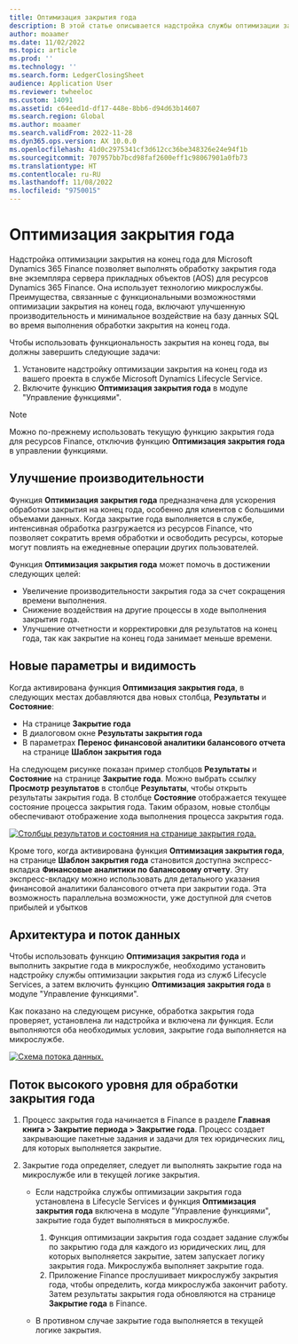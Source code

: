 ```yaml
---
title: Оптимизация закрытия года
description: В этой статье описывается надстройка службы оптимизации закрытия на конец года, которая доступна для процесса закрытия главной книги на конец года.
author: moaamer
ms.date: 11/02/2022
ms.topic: article
ms.prod: ''
ms.technology: ''
ms.search.form: LedgerClosingSheet
audience: Application User
ms.reviewer: twheeloc
ms.custom: 14091
ms.assetid: c64eed1d-df17-448e-8bb6-d94d63b14607
ms.search.region: Global
ms.author: moaamer
ms.search.validFrom: 2022-11-28
ms.dyn365.ops.version: AX 10.0.0
ms.openlocfilehash: 41d0c2975341cf3d612cc36be348326e24e94f1b
ms.sourcegitcommit: 707957bb7bcd98faf2600eff1c98067901a0fb73
ms.translationtype: HT
ms.contentlocale: ru-RU
ms.lasthandoff: 11/08/2022
ms.locfileid: "9750015"
---
```

# <a name="optimize-year-end-close"></a>Оптимизация закрытия года

Надстройка оптимизации закрытия на конец года для Microsoft Dynamics 365 Finance позволяет выполнять обработку закрытия года вне экземпляра сервера прикладных объектов (AOS) для ресурсов Dynamics 365 Finance. Она использует технологию микрослужбы. Преимущества, связанные с функциональными возможностями оптимизации закрытия на конец года, включают улучшенную производительность и минимальное воздействие на базу данных SQL во время выполнения обработки закрытия на конец года.

Чтобы использовать функциональность закрытия на конец года, вы должны завершить следующие задачи:

1. Установите надстройку оптимизации закрытия на конец года из вашего проекта в службе Microsoft Dynamics Lifecycle Service.
2. Включите функцию **Оптимизация закрытия года** в модуле "Управление функциями".

> [!NOTE]
> Можно по-прежнему использовать текущую функцию закрытия года для ресурсов Finance, отключив функцию **Оптимизация закрытия года** в управлении функциями.

## <a name="improved-performance"></a>Улучшение производительности

Функция **Оптимизация закрытия года** предназначена для ускорения обработки закрытия на конец года, особенно для клиентов с большими объемами данных. Когда закрытие года выполняется в службе, интенсивная обработка разгружается из ресурсов Finance, что позволяет сократить время обработки и освободить ресурсы, которые могут повлиять на ежедневные операции других пользователей.

Функция **Оптимизация закрытия года** может помочь в достижении следующих целей:

- Увеличение производительности закрытия года за счет сокращения времени выполнения.
- Снижение воздействия на другие процессы в ходе выполнения закрытия года.
- Улучшение отчетности и корректировки для результатов на конец года, так как закрытие на конец года занимает меньше времени.

## <a name="new-options-and-visibility"></a>Новые параметры и видимость

Когда активирована функция **Оптимизация закрытия года**, в следующих местах добавляются два новых столбца, **Результаты** и **Состояние**:

- На странице **Закрытие года**
- В диалоговом окне **Результаты закрытия года**
- В параметрах **Перенос финансовой аналитики балансового отчета** на странице **Шаблон закрытия года**

На следующем рисунке показан пример столбцов **Результаты** и **Состояние** на странице **Закрытие года**. Можно выбрать ссылку **Просмотр результатов** в столбце **Результаты**, чтобы открыть результаты закрытия года. В столбце **Состояние** отображается текущее состояние процесса закрытия года. Таким образом, новые столбцы обеспечивают отображение хода выполнения процесса закрытия года.

[![Столбцы результатов и состояния на странице закрытия года.](./media/Yearendclose.jpg)](./media/Yearendclose.jpg)

Кроме того, когда активирована функция **Оптимизация закрытия года**, на странице **Шаблон закрытия года** становится доступна экспресс-вкладка **Финансовые аналитики по балансовому отчету**. Эту экспресс-вкладку можно использовать для детального указания финансовой аналитики балансового отчета при закрытии года. Эта возможность параллельна возможности, уже доступной для счетов прибылей и убытков

## <a name="architecture-and-data-flow"></a>Архитектура и поток данных

Чтобы использовать функцию **Оптимизация закрытия года** и выполнить закрытие года в микрослужбе, необходимо установить надстройку службы оптимизации закрытия года из служб Lifecycle Services, а затем включить функцию **Оптимизация закрытия года** в модуле "Управление функциями".

Как показано на следующем рисунке, обработка закрытия года проверяет, установлена ли надстройка и включена ли функция. Если выполняются оба необходимых условия, закрытие года выполняется на микрослужбе.

[![Схема потока данных.](./media/Lifecycle-services.jpg)](./media/Lifecycle-services.jpg)

## <a name="high-level-flow-for-year-end-close-processing"></a>Поток высокого уровня для обработки закрытия года

1. Процесс закрытия года начинается в Finance в разделе **Главная книга \> Закрытие периода \> Закрытие года**. Процесс создает закрывающие пакетные задания и задачи для тех юридических лиц, для которых выполняется закрытие.
2. Закрытие года определяет, следует ли выполнять закрытие года на микрослужбе или в текущей логике закрытия.

    - Если надстройка службы оптимизации закрытия года установлена в Lifecycle Services и функция **Оптимизация закрытия года** включена в модуле "Управление функциями", закрытие года будет выполняться в микрослужбе.

        1. Функция оптимизации закрытия года создает задание службы по закрытию года для каждого из юридических лиц, для которых выполняется закрытие, затем запускает логику закрытия года. Микрослужба выполняет закрытие года.
        2. Приложение Finance прослушивает микрослужбу закрытия года, чтобы определить, когда микрослужба закончит работу. Затем результаты закрытия года обновляются на странице **Закрытие года** в Finance.

    - В противном случае закрытие года выполняется в текущей логике закрытия.
